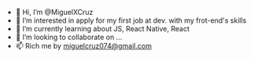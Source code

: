 - 👋 Hi, I’m @MiguelXCruz
- 👀 I’m interested in apply for my first job at dev. with my frot-end's skills
- 🌱 I’m currently learning about JS, React Native, React
- 💞️ I’m looking to collaborate on ...
- 📫 Rich me by miguelcruz074@gmail.com

<!---
MiguelXCruz/MiguelXCruz is a ✨ special ✨ repository because its `README.md` (this file) appears on your GitHub profile.
You can click the Preview link to take a look at your changes.
--->
